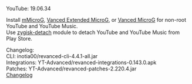 YouTube: 19.06.34  

Install [mMicroG](https://github.com/inotia00/mMicroG/releases), [Vanced Extended MicroG](https://github.com/inotia00/VancedMicroG/releases), or [Vanced MicroG](https://github.com/TeamVanced/VancedMicroG/releases) for non-root YouTube and YouTube Music.  
Use [zygisk-detach](https://github.com/j-hc/zygisk-detach) module to detach YouTube and YouTube Music from Play Store.  

Changelog:  
CLI: inotia00/revanced-cli-4.4.1-all.jar  
Integrations: YT-Advanced/revanced-integrations-0.143.0.apk  
Patches: YT-Advanced/revanced-patches-2.220.4.jar  
[Changelog](https://github.com/YT-Advanced/ReX-patches/releases/tag/v2.220.4)  
